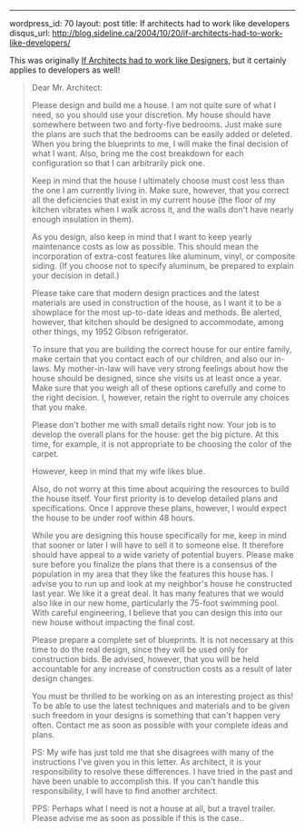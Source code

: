 --- 
wordpress_id: 70
layout: post
title: If architects had to work like developers
disqus_url: http://blog.sideline.ca/2004/10/20/if-architects-had-to-work-like-developers/

This was originally [If Architects had to work like Designers](http://twasink.net/blog/archives/2004/10/if_architects_h.html), but it certainly applies to developers as well!

> Dear Mr. Architect:
>
> Please design and build me a house. I am not quite sure of what I need, so you should use your discretion. My house should have somewhere between two and forty-five bedrooms. Just make sure the plans are such that the bedrooms can be easily added or deleted. When you bring the blueprints to me, I will make the final decision of what I want. Also, bring me the cost breakdown for each configuration so that I can arbitrarily pick one.
>
> Keep in mind that the house I ultimately choose must cost less than the one I am currently living in. Make sure, however, that you correct all the deficiencies that exist in my current house (the floor of my kitchen vibrates when I walk across it, and the walls don't have nearly enough insulation in them).
>
> As you design, also keep in mind that I want to keep yearly maintenance costs as low as possible. This should mean the incorporation of extra-cost features like aluminum, vinyl, or composite siding. (If you choose not to specify aluminum, be prepared to explain your decision in detail.)
>
>Please take care that modern design practices and the latest materials are used in construction of the house, as I want it to be a showplace for the most up-to-date ideas and methods. Be alerted, however, that kitchen should be designed to accommodate, among other things, my 1952 Gibson refrigerator.
>
>To insure that you are building the correct house for our entire family, make certain that you contact each of our children, and also our in-laws. My mother-in-law will have very strong feelings about how the house should be designed, since she visits us at least once a year. Make sure that you weigh all of these options carefully and come to the right decision. I, however, retain the right to overrule any choices that you make.
>
>Please don't bother me with small details right now. Your job is to develop the overall plans for the house: get the big picture. At this time, for example, it is not appropriate to be choosing the color of the carpet.
>
>However, keep in mind that my wife likes blue.
>
>Also, do not worry at this time about acquiring the resources to build the house itself. Your first priority is to develop detailed plans and specifications. Once I approve these plans, however, I would expect the house to be under roof within 48 hours.
>
>While you are designing this house specifically for me, keep in mind that sooner or later I will have to sell it to someone else. It therefore should have appeal to a wide variety of potential buyers. Please make sure before you finalize the plans that there is a consensus of the population in my area that they like the features this house has. I advise you to run up and look at my neighbor's house he constructed last year. We like it a great deal. It has many features that we would also like in our new home, particularly the 75-foot swimming pool. With careful engineering, I believe that you can design this into our new house without impacting the final cost.
>
>Please prepare a complete set of blueprints. It is not necessary at this time to do the real design, since they will be used only for construction bids. Be advised, however, that you will be held accountable for any increase of construction costs as a result of later design changes.
>
>You must be thrilled to be working on as an interesting project as this! To be able to use the latest techniques and materials and to be given such freedom in your designs is something that can't happen very often. Contact me as soon as possible with your complete ideas and plans.
>
>PS: My wife has just told me that she disagrees with many of the instructions I've given you in this letter. As architect, it is your responsibility to resolve these differences. I have tried in the past and have been unable to accomplish this. If you can't handle this responsibility, I will have to find another architect.
>
>PPS: Perhaps what I need is not a house at all, but a travel trailer. Please advise me as soon as possible if this is the case..

